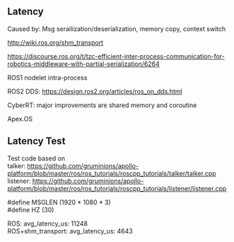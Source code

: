 
## Latency 

Caused by: Msg serailization/deserialization, memory copy, context switch


http://wiki.ros.org/shm_transport

https://discourse.ros.org/t/tzc-efficient-inter-process-communication-for-robotics-middleware-with-partial-serialization/6264   

ROS1 nodelet intra-process

ROS2 DDS: https://design.ros2.org/articles/ros_on_dds.html   

CyberRT: major improvements are shared memory and coroutine

Apex.OS

## Latency Test

Test code based on    
talker: https://github.com/gruminions/apollo-platform/blob/master/ros/ros_tutorials/roscpp_tutorials/talker/talker.cpp   
listener: https://github.com/gruminions/apollo-platform/blob/master/ros/ros_tutorials/roscpp_tutorials/listener/listener.cpp   

#define MSGLEN (1920 * 1080 * 3)   
#define HZ (30)   


ROS: avg_latency_us: 11248   
ROS+shm_transport: avg_latency_us: 4643   

